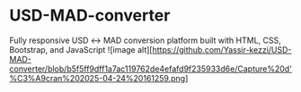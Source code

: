 # USD-MAD-converter
Fully responsive USD ↔ MAD conversion platform built with HTML, CSS, Bootstrap, and JavaScript
![image alt][https://github.com/Yassir-kezzi/USD-MAD-converter/blob/b5f5ff9dff1a7ac119762de4efafd9f235933d6e/Capture%20d'%C3%A9cran%202025-04-24%20161259.png]
